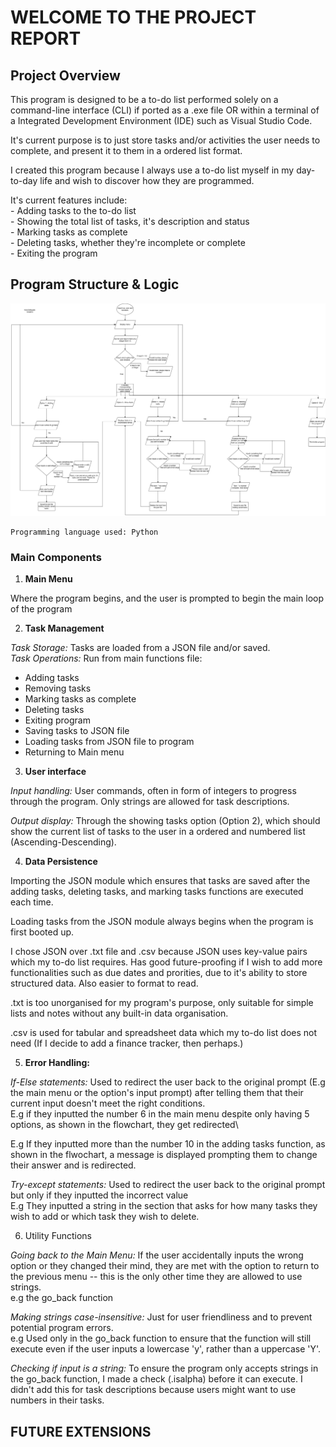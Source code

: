# WELCOME TO THE PROJECT REPORT #

## Project Overview ##

This program is designed to be a to-do list performed solely on a command-line interface (CLI) if ported as a .exe file OR within a terminal of a Integrated Development Environment (IDE) such as Visual Studio Code.

It's current purpose is to just store tasks and/or activities the user needs to complete, and present it to them in a ordered list format.

I created this program because I always use a to-do list myself in my day-to-day life and wish to discover how they are programmed.

It's current features include:\
    - Adding tasks to the to-do list\
    - Showing the total list of tasks, it's description and status\
    - Marking tasks as complete\
    - Deleting tasks, whether they're incomplete or complete\
    - Exiting the program


## Program Structure & Logic ##

![Flowchart of To-Do List](./project_overview/Todolist_Flowchart.drawio.png)

    Programming language used: Python

### Main Components ###
1. **Main Menu**

Where the program begins, and the user is prompted to begin the main loop of the program

2. **Task Management**

*Task Storage:* Tasks are loaded from a JSON file and/or saved.\
*Task Operations:* Run from main functions file:
- Adding tasks
- Removing tasks
- Marking tasks as complete
- Deleting tasks
- Exiting program
 - Saving tasks to JSON file
- Loading tasks from JSON file to program
- Returning to Main menu 

3. **User interface**

*Input handling:* User commands, often in form of integers to progress through the program. Only strings are allowed for task descriptions.

*Output display:*  Through the showing tasks option (Option 2), which should show the current list of tasks to the user in a ordered and numbered list (Ascending-Descending).

4. **Data Persistence**

Importing the JSON module which ensures that tasks are saved after the adding tasks, deleting tasks, and marking tasks functions are executed each time.

Loading tasks from the JSON module always begins when the program is first booted up.

I chose JSON over .txt file and .csv because JSON uses key-value pairs which my to-do list requires. Has good future-proofing if I wish to add more functionalities such as due dates and prorities, due to it's ability to store structured data. Also easier to format to read.    
    
.txt is too unorganised for my program's purpose, only suitable for simple lists and notes without any built-in data organisation.
    
.csv is used for tabular and spreadsheet data which my to-do list does not need (If I decide to add a finance tracker, then perhaps.)

5. **Error Handling:**

*If-Else statements:*
 Used to redirect the user back to the original prompt (E.g the main menu or the option's input prompt) after telling them that their current input doesn't meet the right conditions.\
 E.g if they inputted the number 6 in the main menu despite only having 5 options, as shown in the flowchart, they get redirected\

 E.g If they inputted more than the number 10 in the adding tasks function, as shown in the flwochart, a message is displayed prompting them to change their answer and is redirected.

*Try-except statements:*
Used to redirect the user back to the original prompt but only if they inputted the incorrect value\
 E.g They inputted a string in the section that asks for how many tasks they wish to add or which task they wish to delete.
    
6. Utility Functions

*Going back to the Main Menu:*
If the user accidentally inputs the wrong option or they changed their mind, they are met with the option to return to the previous menu -- this is the only other time they are allowed to use strings.\
 e.g the go_back function
        
*Making strings case-insensitive:*
Just for user friendliness and to prevent potential program errors.\
e.g Used only in the go_back function to ensure that the function will still execute even if the user inputs a lowercase 'y', rather than a uppercase 'Y'.

*Checking if input is a string:*
To ensure the program only accepts strings in the go_back function, I made a check (.isalpha) before it can execute. I didn't add this for task descriptions because users might want to use numbers in their tasks.

## FUTURE EXTENSIONS ##





